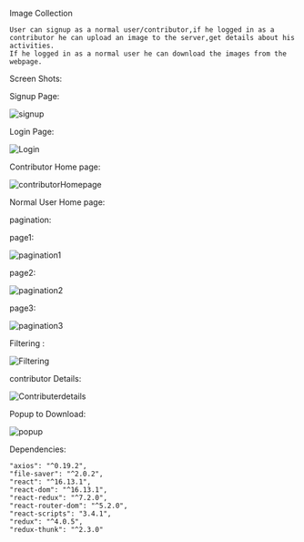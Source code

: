 Image Collection

    User can signup as a normal user/contributor,if he logged in as a contributor he can upload an image to the server,get details about his activities.
    If he logged in as a normal user he can download the images from the webpage.


Screen Shots:

Signup Page:

![signup](https://github.com/suryakh/TeamPumpkinAssignment/blob/master/screenshots/signup.png)


Login Page:

![Login](https://github.com/suryakh/TeamPumpkinAssignment/blob/master/screenshots/login.png)

Contributor Home page:

![contributorHomepage](https://github.com/suryakh/TeamPumpkinAssignment/blob/master/screenshots/Contributorpage.png)

Normal User Home page:

pagination:

page1:

![pagination1](https://github.com/suryakh/TeamPumpkinAssignment/blob/master/screenshots/pagination1.png)

page2:

![pagination2](https://github.com/suryakh/TeamPumpkinAssignment/blob/master/screenshots/pagination2.png)

page3:

![pagination3](https://github.com/suryakh/TeamPumpkinAssignment/blob/master/screenshots/pagination3.png)

Filtering :

![Filtering](https://github.com/suryakh/TeamPumpkinAssignment/blob/master/screenshots/Filtering.png)

contributor Details:

![Contributerdetails](https://github.com/suryakh/TeamPumpkinAssignment/blob/master/screenshots/Contributor%20details.png)

Popup to Download:

![popup](https://github.com/suryakh/TeamPumpkinAssignment/blob/master/screenshots/popUp.png)


Dependencies:

    "axios": "^0.19.2",
    "file-saver": "^2.0.2",
    "react": "^16.13.1",
    "react-dom": "^16.13.1",
    "react-redux": "^7.2.0",
    "react-router-dom": "^5.2.0",
    "react-scripts": "3.4.1",
    "redux": "^4.0.5",
    "redux-thunk": "^2.3.0"
